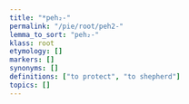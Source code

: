 ```yaml
---
title: "*peh₂-"
permalink: "/pie/root/peh2-"
lemma_to_sort: "peh₂-"
klass: root
etymology: []
markers: []
synonyms: []
definitions: ["to protect", "to shepherd"]
topics: []
---
```

